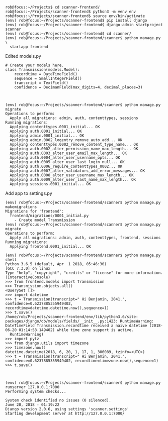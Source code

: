     rob@focus:~/Projects$ cd scanner-frontend/
    rob@focus:~/Projects/scanner-frontend$ python3 -m venv env
    rob@focus:~/Projects/scanner-frontend$ source env/bin/activate
    (env) rob@focus:~/Projects/scanner-frontend$ pip install django
    (env) rob@focus:~/Projects/scanner-frontend$ django-admin startproject scanner
    (env) rob@focus:~/Projects/scanner-frontend$ cd scanner/
    (env) rob@focus:~/Projects/scanner-frontend/scanner$ python manage.py \
      startapp frontend

Edited models.py

    # Create your models here.
    class Transmission(models.Model):
        recordtime = DateTimeField()
        sequence = SmallIntegerField()
        transcript = TextField()
        confidence = DecimanField(max_digits=4, decimal_places=3)



    (env) rob@focus:~/Projects/scanner-frontend/scanner$ python manage.py migrate
    Operations to perform:
      Apply all migrations: admin, auth, contenttypes, sessions
    Running migrations:
      Applying contenttypes.0001_initial... OK
      Applying auth.0001_initial... OK
      Applying admin.0001_initial... OK
      Applying admin.0002_logentry_remove_auto_add... OK
      Applying contenttypes.0002_remove_content_type_name... OK
      Applying auth.0002_alter_permission_name_max_length... OK
      Applying auth.0003_alter_user_email_max_length... OK
      Applying auth.0004_alter_user_username_opts... OK
      Applying auth.0005_alter_user_last_login_null... OK
      Applying auth.0006_require_contenttypes_0002... OK
      Applying auth.0007_alter_validators_add_error_messages... OK
      Applying auth.0008_alter_user_username_max_length... OK
      Applying auth.0009_alter_user_last_name_max_length... OK
      Applying sessions.0001_initial... OK

Add app to settings.py

    (env) rob@focus:~/Projects/scanner-frontend/scanner$ python manage.py makemigrations
    Migrations for 'frontend':
      frontend/migrations/0001_initial.py
        - Create model Transmission
    (env) rob@focus:~/Projects/scanner-frontend/scanner$ python manage.py migrate
    Operations to perform:
      Apply all migrations: admin, auth, contenttypes, frontend, sessions
    Running migrations:
      Applying frontend.0001_initial... OK

    (env) rob@focus:~/Projects/scanner-frontend/scanner$ python manage.py shell
    Python 3.6.5 (default, Apr  1 2018, 05:46:30)
    [GCC 7.3.0] on linux
    Type "help", "copyright", "credits" or "license" for more information.
    (InteractiveConsole)
    >>> from frontend.models import Transmission
    >>> Transmission.objects.all()
    <QuerySet []>
    >>> import datetime
    >>> t = Transmission(transcript=" Hi Benjamin, 2041.", confidence=0.6237885355949402, recordtime=datetime.datetime.now(),sequence=1)
    >>> t.save()
    /home/rob/Projects/scanner-frontend/env/lib/python3.6/site-packages/django/db/models/fields/__init__.py:1423: RuntimeWarning: DateTimeField Transmission.recordtime received a naive datetime (2018-06-20 01:14:58.149402) while time zone support is active.
      RuntimeWarning)
    >>> import pytz
    >>> from django.utils import timezone
    >>> timezone.now()
    datetime.datetime(2018, 6, 20, 1, 17, 1, 306089, tzinfo=<UTC>)
    >>> t = Transmission(transcript=" Hi Benjamin, 2041.", confidence=0.6237885355949402, recordtime=timezone.now(),sequence=1)
    >>> t.save()



    (env) rob@focus:~/Projects/scanner-frontend/scanner$ python manage.py runserver 127.0.0.1:7000
    Performing system checks...

    System check identified no issues (0 silenced).
    June 20, 2018 - 01:19:22
    Django version 2.0.6, using settings 'scanner.settings'
    Starting development server at http://127.0.0.1:7000/
